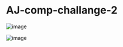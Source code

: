 # AJ-comp-challange-2
![image]()

![image](https://user-images.githubusercontent.com/20731901/26912809-1fbfeef6-4bd4-11e7-8d77-d6d8b281db51.png)
